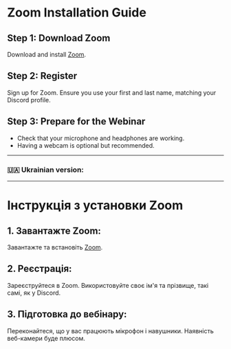 # Zoom Installation Guide

## Step 1: Download Zoom
Download and install [Zoom](https://zoom.us/download).

## Step 2: Register
Sign up for Zoom. Ensure you use your first and last name, matching your Discord profile.

## Step 3: Prepare for the Webinar
- Check that your microphone and headphones are working.
- Having a webcam is optional but recommended.

---
### 🇺🇦 Ukrainian version:
---

# Інструкція з установки Zoom

## 1. Завантажте Zoom:
Завантажте та встановіть [Zoom](https://zoom.us/download).

## 2. Реєстрація:
Зареєструйтеся в Zoom. Використовуйте своє ім'я та прізвище, такі самі, як у Discord.

## 3. Підготовка до вебінару:
Переконайтеся, що у вас працюють мікрофон і навушники. Наявність веб-камери буде плюсом.